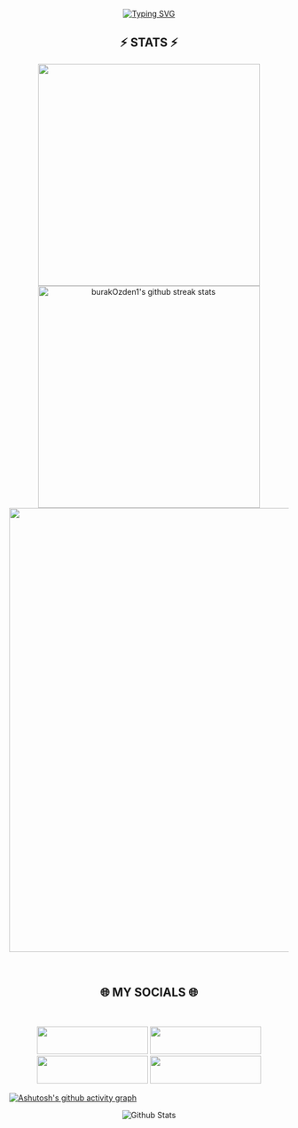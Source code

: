 <p align="center"> <a href="https://git.io/typing-svg"><img src="https://readme-typing-svg.demolab.com?font=Orbitron&pause=1000&width=435&lines=Welcome+to+my+Github+Profile+Page!" alt="Typing SVG" /></a> </p>

<h2 align="center">⚡ STATS ⚡</h2>

<p align="center">
<img align="center" width="400" src="https://github-readme-stats.vercel.app/api?username=burakOzden1&show_icons=true&theme=github_dark&&hide_border=true"> 
<img align="center" width="400" src="https://github-readme-streak-stats.herokuapp.com/?user=burakOzden1&theme=github-dark&hide_border=true&date_format=M%20j%5B%2C%20Y%5D" alt="burakOzden1's github streak stats"> 
<img align="center" width="800" src="https://github-profile-summary-cards.vercel.app/api/cards/profile-details?username=burakOzden1&theme=github_dark&show_icons=true&bg_color=0111111"> 
</p>

<br> <h2 align="center"> 🌐 MY SOCIALS 🌐 </h2>
<br> <p align="center">
[<img src="https://img.shields.io/badge/-Github-informational?style=flat&logo=github&logoColor=gray&color=green" width="200" height="50">](https://github.com/burakOzden1) 
[<img src="https://img.shields.io/badge/-Kaggle-informational?style=flat&logo=kaggle&logoColor=blue&color=green" width="200" height="50">](https://www.kaggle.com/burakzden) 
[<img src="https://img.shields.io/badge/-Medium-informational?style=flat&logo=medium&logoColor=black&color=green" width="200" height="50">](https://medium.com/@zburakozden) 
[<img src="https://img.shields.io/badge/-LinkedIn-informational?style=flat&logo=linkedin&logoColor=blue&color=green" width="200" height="50">](https://www.linkedin.com/in/burak-%C3%B6zden-854593222/) 

</p>
<!-- 
<p align="center">
<img src="https://capsule-render.vercel.app/api?type=rect&color=timeGradient&height=2"> 
<img src="https://capsule-render.vercel.app/api?type=rect&color=timeGradient&height=2"> 
<img src="https://capsule-render.vercel.app/api?type=rect&color=timeGradient&height=2">
</p> -->




<!-- denemeler -->
<!-- 
&nbsp;<div align="center">
  [![Spotify](https://novatorem.vercel.app/api/spotify?background_color=0d1117&border_color=ffffff)](https://open.spotify.com/user/omnitenebris)
</div>
 -->





 <!-- <img src="asset/react-dark.svg" height=250 alt="graph"/>  -->
 

 [![Ashutosh's github activity graph](https://github-readme-activity-graph.vercel.app/graph?username=burakOzden1&theme=react-dark&radius=15)](https://github.com/burakOzden1/github-readme-activity-graph)

<p align="center">
        <img src="https://raw.githubusercontent.com/mayhemantt/mayhemantt/Update/svg/Bottom.svg" alt="Github Stats" />
</p>